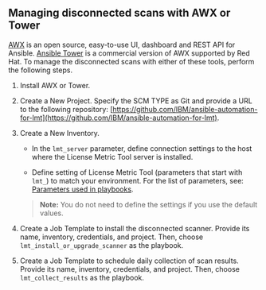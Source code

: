 
## Managing disconnected scans with AWX or Tower

[AWX]((https://github.com/ansible/awx)) is an open source, easy-to-use UI, dashboard and REST API for Ansible. [Ansible Tower](https://www.ansible.com/products/tower) is a commercial version of AWX supported by Red Hat. To manage the disconnected scans with either of these tools, perform the following steps.

1. Install AWX or Tower.

2. Create a New Project. Specify the SCM TYPE as Git and provide a URL to the following repository:  [https://github.com/IBM/ansible-automation-for-lmt](https://github.com/IBM/ansible-automation-for-lmt).

3. Create a New Inventory. 

   - In the `lmt_server` parameter, define connection settings to the host where the License Metric Tool server is installed.
 
   - Define setting of License Metric Tool (parameters that start with `lmt_`) to match your environment. For the list of parameters, see: [Parameters used in playbooks](doc_lmt_parameters.md).
    >**Note:** You do not need to define the settings if you use the default values.

5. Create a Job Template to install the disconnected scanner. Provide its name, inventory, credentials, and project. Then, choose `lmt_install_or_upgrade_scanner` as the playbook. 

6. Create a Job Template to schedule daily collection of scan results. Provide its name, inventory, credentials, and project. Then, choose `lmt_collect_results` as the playbook. 
